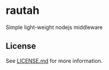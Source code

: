 # rautah
Simple light-weight nodejs middleware

## License
See [LICENSE.md](LICENSE.md) for more information.